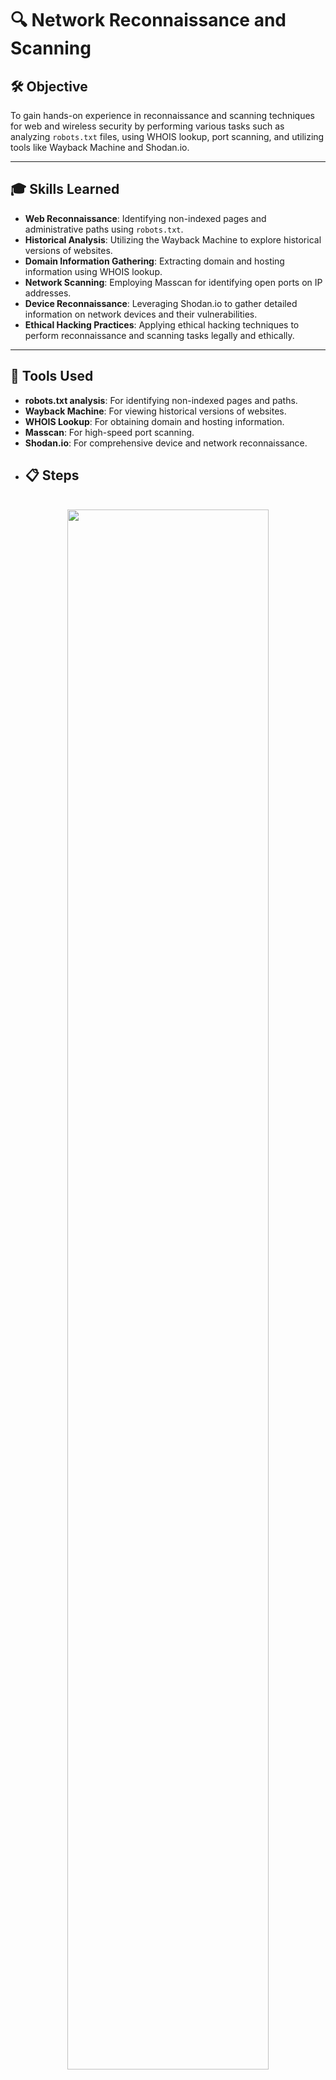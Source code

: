 # 🔍 Network Reconnaissance and Scanning

## 🛠️ Objective
To gain hands-on experience in reconnaissance and scanning techniques for web and wireless security by performing various tasks such as analyzing `robots.txt` files, using WHOIS lookup, port scanning, and utilizing tools like Wayback Machine and Shodan.io.

---

## 🎓 Skills Learned
- **Web Reconnaissance**: Identifying non-indexed pages and administrative paths using `robots.txt`.
- **Historical Analysis**: Utilizing the Wayback Machine to explore historical versions of websites.
- **Domain Information Gathering**: Extracting domain and hosting information using WHOIS lookup.
- **Network Scanning**: Employing Masscan for identifying open ports on IP addresses.
- **Device Reconnaissance**: Leveraging Shodan.io to gather detailed information on network devices and their vulnerabilities.
- **Ethical Hacking Practices**: Applying ethical hacking techniques to perform reconnaissance and scanning tasks legally and ethically.

---

## 🔧 Tools Used
- **robots.txt analysis**: For identifying non-indexed pages and paths.
- **Wayback Machine**: For viewing historical versions of websites.
- **WHOIS Lookup**: For obtaining domain and hosting information.
- **Masscan**: For high-speed port scanning.
- **Shodan.io**: For comprehensive device and network reconnaissance.
- ## 📋 Steps

<p align="center">
 <br/>
 <img src="https://i.imgur.com/lE8gsEF.png" height="80%" width="80%"/>
 <br />
 <strong>Figure1: Sans.org/robots.txt. </strong>
 <br />
 <br />
 <br />
 <img src="https://i.imgur.com/CIpVWks.png" height="80%" width="80%" alt="Analyzing Wireless Access Points"/>
 <br />
 <strong>Figure2: Administrator Page Accessed:</strong>
 <br />
 <br />
 <br />
 <img src="https://i.imgur.com/8MjRzyH.png" height="80%" width="80%" alt="Analyzing Wireless Access Points"/>
 <br />
 <strong>Figure3: Using Wayback Machine to find older versions of site: sans.org:</strong>
 <br />
 <br />
 <br />
 <img src="https://i.imgur.com/wtrzE1I.png" height="80%" width="80%" alt="Analyzing Wireless Access Points"/>
 <br />
 <strong>Figure4: Using icann to find domain information of sans.org :</strong>
 <br />
 <br />
 <br />
  <img src="https://i.imgur.com/d6qd6JW.png" height="80%" width="80%" alt="Analyzing Wireless Access Points"/>
 <br />
 <strong>Figure5: whois report of 122.248.192.0/18  the region is Singapore and the service used is Elastic Compute Cloud EC2:</strong>
 <br />
 <br />
 <br/>
 <img src="https://i.imgur.com/lWR04l6.png" height="80%" width="80%"/>
 <br />
 <strong>Figure6: Discovered 670 open port on 122.248.192.0/18 network </strong>
 <br />
 <br />
 <br/>
 <img src="https://i.imgur.com/qUjOi6a.png" height="80%" width="80%"/>
 <br />
 <strong>Figure7: Accessing the server found via masscan https://122.248.215.171/. </strong>
 <br />
 <br />
 <br/>
 <img src="https://i.imgur.com/QC44zn1.jpeg" height="80%" width="80%"/>
 <br />
 <strong>Figure8: User Login Page accessed http://122.248.209.129/user/login </strong>
 <br />
 <br />
   <br/>
 <img src="https://i.imgur.com/GKZlZGx.png" height="80%" width="80%"/>
 <br />
 <strong>Figure9: Shodan.io Reconnaissance on 122.248.227.148. </strong>
 <br />
 <br />
</p>
